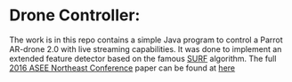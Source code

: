 # Drone Controller:
The work is in this repo contains a simple Java program to control a Parrot AR-drone 2.0 with live streaming capabilities.
It was done to implement an extended feature detector based on the famous [SURF](https://opencv-python-tutroals.readthedocs.io/en/latest/py_tutorials/py_feature2d/py_surf_intro/py_surf_intro.html) algorithm. 
The full [2016 ASEE Northeast Conference](https://egr.uri.edu/asee2016/) paper can be found at [here](https://github.com/balhafni/drone_controller/blob/master/Mapping_Areas_using_CV_Algorithms_and_Drones.pdf)
